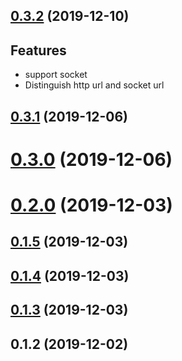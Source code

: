 ## [0.3.2](https://github.com/dylan-7/api-switch-cli/compare/v0.3.1...v0.3.2) (2019-12-10)

## Features

  * support socket
  * Distinguish http url and socket url


## [0.3.1](https://github.com/dylan-7/api-switch-cli/compare/v0.3.0...v0.3.1) (2019-12-06)



# [0.3.0](https://github.com/dylan-7/api-switch-cli/compare/v0.2.0...v0.3.0) (2019-12-06)



# [0.2.0](https://github.com/dylan-7/api-switch-cli/compare/v0.1.5...v0.2.0) (2019-12-03)



## [0.1.5](https://github.com/dylan-7/api-switch-cli/compare/v0.1.4...v0.1.5) (2019-12-03)



## [0.1.4](https://github.com/dylan-7/api-switch-cli/compare/v0.1.3...v0.1.4) (2019-12-03)



## [0.1.3](https://github.com/dylan-7/api-switch-cli/compare/v0.1.2...v0.1.3) (2019-12-03)



## 0.1.2 (2019-12-02)


